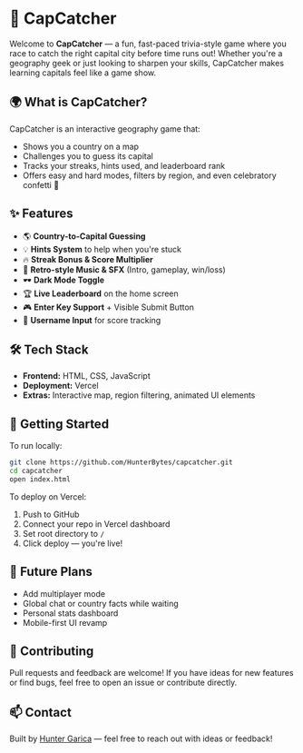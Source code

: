 # 🧢 CapCatcher

Welcome to **CapCatcher** — a fun, fast-paced trivia-style game where you race to catch the right capital city before time runs out! Whether you're a geography geek or just looking to sharpen your skills, CapCatcher makes learning capitals feel like a game show.

## 🌍 What is CapCatcher?

CapCatcher is an interactive geography game that:
- Shows you a country on a map
- Challenges you to guess its capital
- Tracks your streaks, hints used, and leaderboard rank
- Offers easy and hard modes, filters by region, and even celebratory confetti 🎉

## ✨ Features

- 🌎 **Country-to-Capital Guessing**
- 💡 **Hints System** to help when you're stuck
- 🔥 **Streak Bonus & Score Multiplier**
- 🎵 **Retro-style Music & SFX** (Intro, gameplay, win/loss)
- 🕶️ **Dark Mode Toggle**
- 🏆 **Live Leaderboard** on the home screen
- 🎮 **Enter Key Support** + Visible Submit Button
- 👤 **Username Input** for score tracking

## 🛠 Tech Stack

- **Frontend:** HTML, CSS, JavaScript
- **Deployment:** Vercel
- **Extras:** Interactive map, region filtering, animated UI elements

## 🚀 Getting Started

To run locally:

```bash
git clone https://github.com/HunterBytes/capcatcher.git
cd capcatcher
open index.html
```

To deploy on Vercel:
1. Push to GitHub
2. Connect your repo in Vercel dashboard
3. Set root directory to `/`
4. Click deploy — you're live!

## 🧠 Future Plans

- Add multiplayer mode
- Global chat or country facts while waiting
- Personal stats dashboard
- Mobile-first UI revamp

## 🤝 Contributing

Pull requests and feedback are welcome! If you have ideas for new features or find bugs, feel free to open an issue or contribute directly.

## 📫 Contact

Built by [Hunter Garica](https://github.com/HunterBytes) — feel free to reach out with ideas or feedback!
